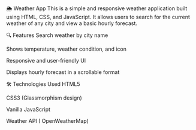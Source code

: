 🌦️ Weather App
This is a simple and responsive weather application built using HTML, CSS, and JavaScript. It allows users to search for the current weather of any city and view a basic hourly forecast.

🔍 Features
Search weather by city name

Shows temperature, weather condition, and icon

Responsive and user-friendly UI

Displays hourly forecast in a scrollable format

🛠 Technologies Used
HTML5

CSS3 (Glassmorphism design)

Vanilla JavaScript

Weather API ( OpenWeatherMap)

